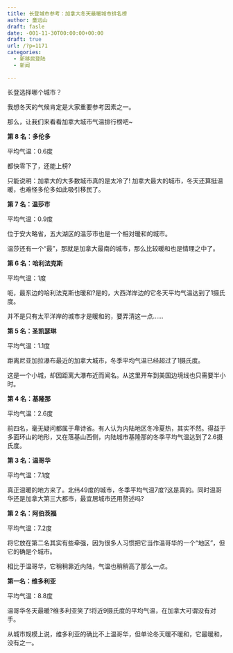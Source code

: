 ```yaml
---
title: 长登城市参考：加拿大冬天最暖城市排名榜
author: 童远山
draft: fasle
date: -001-11-30T00:00:00+00:00
draft: true
url: /?p=1171
categories:
  - 新移民登陆
  - 新闻

---
```

长登选择哪个城市？

我想冬天的气候肯定是大家重要参考因素之一。

那么，让我们来看看加拿大城市气温排行榜吧~

 **第 8 名：多伦多** 

平均气温：0.6度

都快零下了，还能上榜?

只能说明：加拿大的大多数城市真的是太冷了! 加拿大最大的城市，冬天还算挺温暖，也难怪多伦多如此吸引移民了。

 **第 7 名：温莎市** 

平均气温：0.9度

位于安大略省，五大湖区的温莎市也是一个相对暖和的城市。

温莎还有一个“最”，那就是加拿大最南的城市，那么比较暖和也是情理之中了。

 **第 6 名：哈利法克斯** 

平均气温：1度

呃，最东边的哈利法克斯也暖和?是的，大西洋岸边的它冬天平均气温达到了1摄氏度。

并不是只有太平洋岸的城市才是暖和的，要弄清这一点……

 **第 5 名：圣凯瑟琳** 

平均气温：1.1度

距离尼亚加拉瀑布最近的加拿大城市，冬季平均气温已经超过了1摄氏度。

这是一个小城，却因距离大瀑布近而闻名。从这里开车到美国边境线也只需要半小时。

 **第 4 名：基隆那** 

平均气温：2.6度

前四名，毫无疑问都属于卑诗省。有人认为内陆地区冬冷夏热，其实不然。得益于多面环山的地形，又在落基山西侧，内陆城市基隆那的冬季平均气温达到了2.6摄氏度。

 **第 3 名：温哥华** 

平均气温：7.1度

真正温暖的地方来了。北纬49度的城市，冬季平均气温7度?这是真的。同时温哥华还是加拿大第三大都市，最宜居城市还用赘述吗?

 **第 2 名：阿伯茨福** 

平均气温：7.2度

将它放在第二名其实有些牵强，因为很多人习惯把它当作温哥华的一个“地区”，但它的确是个城市。

相比于温哥华，它稍稍靠近内陆，气温也稍稍高了那么一点。

 **第一名：维多利亚** 

平均气温：8.8度

温哥华冬天最暖?维多利亚笑了!将近9摄氏度的平均气温，在加拿大可谓没有对手。

从城市规模上说，维多利亚的确比不上温哥华，但单论冬天暖不暖和，它最暖和，没有之一。